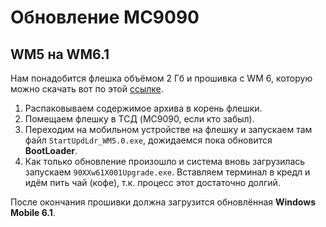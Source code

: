 # Обновление MC9090

## WM5 на WM6.1

Нам понадобится флешка объёмом 2 Гб и прошивка с WM 6, которую можно скачать вот по этой [ссылке](https://cloud.st1t.ru/s/gpeP3WbwqbWnKjG).

1.  Распаковываем содержимое архива в корень флешки.
2.  Помещаем флешку в ТСД (MC9090, если кто забыл).
3.  Переходим на мобильном устройстве на флешку и запускаем там файл `StartUpdLdr_WM5.0.exe`, дожидаемся пока обновится **BootLoader**.
4.  Как только обновление произошло и система вновь загрузилась запускаем `90XXw61X001Upgrade.exe`. Вставляем терминал в кредл и идём пить чай (кофе), т.к. процесс этот достаточно долгий.

После окончания прошивки должна загрузится обновлённая **Windows Mobile 6.1**.

